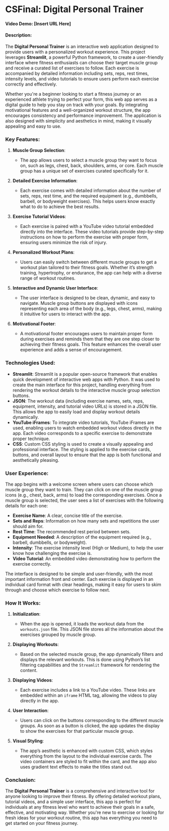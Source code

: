 # CSFinal: Digital Personal Trainer
#### Video Demo: [Insert URL Here]
#### Description:
The **Digital Personal Trainer** is an interactive web application designed to provide users with a personalized workout experience. This project leverages **Streamlit**, a powerful Python framework, to create a user-friendly interface where fitness enthusiasts can choose their target muscle group and receive a curated list of exercises to follow. Each exercise is accompanied by detailed information including sets, reps, rest times, intensity levels, and video tutorials to ensure users perform each exercise correctly and effectively.

Whether you're a beginner looking to start a fitness journey or an experienced athlete trying to perfect your form, this web app serves as a digital guide to help you stay on track with your goals. By integrating motivational features and a well-organized workout structure, the app encourages consistency and performance improvement. The application is also designed with simplicity and aesthetics in mind, making it visually appealing and easy to use.

### Key Features:
1. **Muscle Group Selection**: 
   - The app allows users to select a muscle group they want to focus on, such as legs, chest, back, shoulders, arms, or core. Each muscle group has a unique set of exercises curated specifically for it.
   
2. **Detailed Exercise Information**:
   - Each exercise comes with detailed information about the number of sets, reps, rest time, and the required equipment (e.g., dumbbells, barbell, or bodyweight exercises). This helps users know exactly what to do to achieve the best results.
   
3. **Exercise Tutorial Videos**:
   - Each exercise is paired with a YouTube video tutorial embedded directly into the interface. These video tutorials provide step-by-step instructions on how to perform the exercise with proper form, ensuring users minimize the risk of injury.
   
4. **Personalized Workout Plans**:
   - Users can easily switch between different muscle groups to get a workout plan tailored to their fitness goals. Whether it’s strength training, hypertrophy, or endurance, the app can help with a diverse range of workout routines.
   
5. **Interactive and Dynamic User Interface**:
   - The user interface is designed to be clean, dynamic, and easy to navigate. Muscle group buttons are displayed with icons representing each area of the body (e.g., legs, chest, arms), making it intuitive for users to interact with the app.
   
6. **Motivational Footer**:
   - A motivational footer encourages users to maintain proper form during exercises and reminds them that they are one step closer to achieving their fitness goals. This feature enhances the overall user experience and adds a sense of encouragement.

### Technologies Used:
- **Streamlit**: Streamlit is a popular open-source framework that enables quick development of interactive web apps with Python. It was used to create the main interface for this project, handling everything from rendering the workout details to the interactive muscle group selection buttons.
- **JSON**: The workout data (including exercise names, sets, reps, equipment, intensity, and tutorial video URLs) is stored in a JSON file. This allows the app to easily load and display workout details dynamically.
- **YouTube iFrames**: To integrate video tutorials, YouTube iFrames are used, enabling users to watch embedded workout videos directly in the app. Each video corresponds to a specific exercise to demonstrate proper technique.
- **CSS**: Custom CSS styling is used to create a visually appealing and professional interface. The styling is applied to the exercise cards, buttons, and overall layout to ensure that the app is both functional and aesthetically pleasing.

### User Experience:
The app begins with a welcome screen where users can choose which muscle group they want to train. They can click on one of the muscle group icons (e.g., chest, back, arms) to load the corresponding exercises. Once a muscle group is selected, the user sees a list of exercises with the following details for each one:
- **Exercise Name**: A clear, concise title of the exercise.
- **Sets and Reps**: Information on how many sets and repetitions the user should aim for.
- **Rest Time**: The recommended rest period between sets.
- **Equipment Needed**: A description of the equipment required (e.g., barbell, dumbbells, or bodyweight).
- **Intensity**: The exercise intensity level (High or Medium), to help the user know how challenging the exercise is.
- **Video Tutorial**: An embedded video demonstrating how to perform the exercise correctly.

The interface is designed to be simple and user-friendly, with the most important information front and center. Each exercise is displayed in an individual card format with clear headings, making it easy for users to skim through and choose which exercise to follow next.

### How It Works:
1. **Initialization**:
   - When the app is opened, it loads the workout data from the `workouts.json` file. This JSON file stores all the information about the exercises grouped by muscle group.
   
2. **Displaying Workouts**:
   - Based on the selected muscle group, the app dynamically filters and displays the relevant workouts. This is done using Python’s list filtering capabilities and the `Streamlit` framework for rendering the content.
   
3. **Displaying Videos**:
   - Each exercise includes a link to a YouTube video. These links are embedded within an `iframe` HTML tag, allowing the videos to play directly in the app.

4. **User Interaction**:
   - Users can click on the buttons corresponding to the different muscle groups. As soon as a button is clicked, the app updates the display to show the exercises for that particular muscle group.
   
5. **Visual Styling**:
   - The app’s aesthetic is enhanced with custom CSS, which styles everything from the layout to the individual exercise cards. The video containers are styled to fit within the card, and the app also uses gradient text effects to make the titles stand out.

### Conclusion:
The **Digital Personal Trainer** is a comprehensive and interactive tool for anyone looking to improve their fitness. By offering detailed workout plans, tutorial videos, and a simple user interface, this app is perfect for individuals at any fitness level who want to achieve their goals in a safe, effective, and motivating way. Whether you're new to exercise or looking for fresh ideas for your workout routine, this app has everything you need to get started on your fitness journey.


